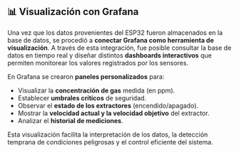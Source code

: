 ## 📊 Visualización con Grafana

Una vez que los datos provenientes del ESP32 fueron almacenados en la base de datos, se procedió a **conectar Grafana como herramienta de visualización**. A través de esta integración, fue posible consultar la base de datos en tiempo real y diseñar distintos **dashboards interactivos** que permiten monitorear los valores registrados por los sensores.

En Grafana se crearon **paneles personalizados** para:

- Visualizar la **concentración de gas** medida (en ppm).
- Establecer **umbrales críticos** de seguridad.
- Observar el **estado de los extractores** (encendido/apagado).
- Mostrar la **velocidad actual y la velocidad objetivo** del extractor.
- Analizar el **historial de mediciones**.

Esta visualización facilita la interpretación de los datos, la detección temprana de condiciones peligrosas y el control eficiente del sistema.
